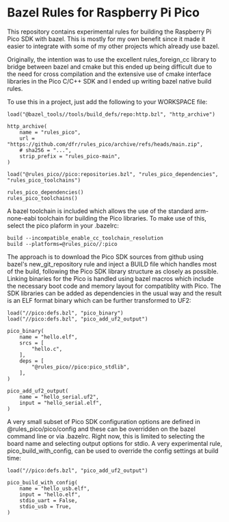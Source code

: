 Bazel Rules for Raspberry Pi Pico
=================================

This repository contains experimental rules for building the Raspberry
Pi Pico SDK with bazel.  This is mostly for my own benefit since it
made it easier to integrate with some of my other projects which
already use bazel.

Originally, the intention was to use the excellent rules_foreign_cc
library to bridge between bazel and cmake but this ended up being
difficult due to the need for cross compilation and the extensive use
of cmake interface libraries in the Pico C/C++ SDK and I ended up
writing bazel native build rules.

To use this in a project, just add the following to your WORKSPACE
file:

```
load("@bazel_tools//tools/build_defs/repo:http.bzl", "http_archive")

http_archive(
    name = "rules_pico",
    url = "https://github.com/dfr/rules_pico/archive/refs/heads/main.zip",
    # sha256 = "...",
    strip_prefix = "rules_pico-main",
)

load("@rules_pico//pico:repositories.bzl", "rules_pico_dependencies", "rules_pico_toolchains")

rules_pico_dependencies()
rules_pico_toolchains()
```

A bazel toolchain is included which allows the use of the standard
arm-none-eabi toolchain for building the Pico libraries. To make use
of this, select the pico plaform in your .bazelrc:

```
build --incompatible_enable_cc_toolchain_resolution
build --platforms=@rules_pico//:pico
```

The approach is to download the Pico SDK sources from github using
bazel's new_git_repository rule and inject a BUILD file which handles
most of the build, following the Pico SDK library structure as closely
as possible. Linking binaries for the Pico is handled using bazel
macros which include the necessary boot code and memory layout for
compatiblity with Pico. The SDK libraries can be added as dependencies
in the usual way and the result is an ELF format binary which can be
further transformed to UF2:

```
load("//pico:defs.bzl", "pico_binary")
load("//pico:defs.bzl", "pico_add_uf2_output")

pico_binary(
    name = "hello.elf",
    srcs = [
        "hello.c",
    ],
    deps = [
        "@rules_pico//pico:pico_stdlib",
    ],
)

pico_add_uf2_output(
    name = "hello_serial.uf2",
    input = "hello_serial.elf",
)
```

A very small subset of Pico SDK configuration options are defined in
@rules_pico/pico/config and these can be overridden on the bazel
command line or via .bazelrc. Right now, this is limited to selecting
the board name and selecting output options for stdio. A very
experimental rule, pico_build_with_config, can be used to override the
config settings at build time:

```
load("//pico:defs.bzl", "pico_add_uf2_output")

pico_build_with_config(
    name = "hello_usb.elf",
    input = "hello.elf",
    stdio_uart = False,
    stdio_usb = True,
)
```


